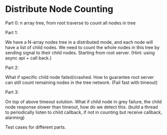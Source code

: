 # Distribute Node Counting

Part 0: n array tree, from root traverse to count all nodes in tree

Part 1:

We have a N-array nodes tree in a distributed mode, and each node will have a list of child nodes. We need to count the whole nodes in this tree by sending signal to their child nodes. Starting from root server. (Hint: using async api + call back.)

Part 2:

What if specific child node failed/crashed. How to guarantee root server can still count remaining nodes in the tree network. (Fail fast with timeout)

Part 3:

On top of above timeout solution. What if child node in grey failure, the child node response slower than timeout, how do we detect this. (build a thread to periodically listen to child callback, if not in counting but receive callback, alarming)

Test cases for different parts.
